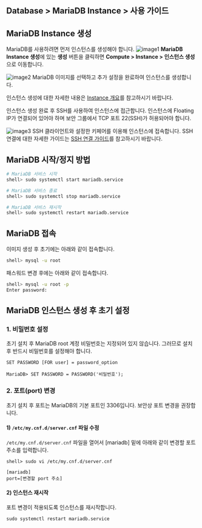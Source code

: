 ## Database > MariaDB Instance > 사용 가이드
## MariaDB Instance 생성
MariaDB를 사용하려면 먼저 인스턴스를 생성해야 합니다.
![image1](http://static.toastoven.net/prod_mariadb_instance/image1.jpg)
**MariaDB Instance 생성**에 있는 **생성** 버튼을 클릭하면 **Compute > Instance > 인스턴스 생성**으로 이동합니다.

![image2](http://static.toastoven.net/prod_mariadb_instance/image2.jpg)
MariaDB 이미지를 선택하고 추가 설정을 완료하여 인스턴스를 생성합니다.

인스턴스 생성에 대한 자세한 내용은 [Instance 개요](https://docs.toast.com/ko/Compute/Instance/ko/overview/)를 참고하시기 바랍니다.

인스턴스 생성 완료 후 SSH를 사용하여 인스턴스에 접근합니다.
인스턴스에 Floating IP가 연결되어 있어야 하며 보안 그룹에서 TCP 포트 22(SSH)가 허용되어야 합니다.

![image3](http://static.toastoven.net/prod_mariadb_instance/image3.jpg)
SSH 클라이언트와 설정한 키페어를 이용해 인스턴스에 접속합니다. 
SSH 연결에 대한 자세한 가이드는 [SSH 연결 가이드](https://docs.toast.com/ko/Compute/Instance/ko/overview/#linux)를 참고하시기 바랍니다.


## MariaDB 시작/정지 방법

``` sh
# MariaDB 서비스 시작
shell> sudo systemctl start mariadb.service

# MariaDB 서비스 종료
shell> sudo systemctl stop mariadb.service

# MariaDB 서비스 재시작
shell> sudo systemctl restart mariadb.service
```

## MariaDB 접속

이미지 생성 후 초기에는 아래와 같이 접속합니다.

``` sh
shell> mysql -u root
```

패스워드 변경 후에는 아래와 같이 접속합니다.

``` sh
shell> mysql -u root -p
Enter password:
```

## MariaDB 인스턴스 생성 후 초기 설정

### 1\. 비밀번호 설정

초기 설치 후 MariaDB root 계정 비밀번호는 지정되어 있지 않습니다. 그러므로 설치 후 반드시 비밀번호를 설정해야 합니다.

```
SET PASSWORD [FOR user] = password_option

MariaDB> SET PASSWORD = PASSWORD('비밀번호');
```

### 2\. 포트\(port\) 변경

초기 설치 후 포트는 MariaDB의 기본 포트인 3306입니다. 보안상 포트 변경을 권장합니다.

#### 1) `/etc/my.cnf.d/server.cnf` 파일 수정

`/etc/my.cnf.d/server.cnf` 파일을 열어서 [mariadb] 밑에 아래와 같이 변경할 포트 주소를 입력합니다.

```
shell> sudo vi /etc/my.cnf.d/server.cnf
```

```
[mariadb]
port=[변경할 port 주소]
```

#### 2) 인스턴스 재시작
포트 변경이 적용되도록 인스턴스를 재시작합니다.
```
sudo systemctl restart mariadb.service
```
